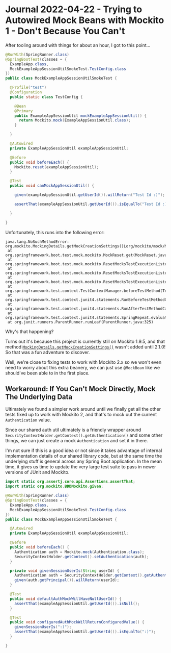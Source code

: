 Journal 2022-04-22 - Trying to Autowired Mock Beans with Mockito 1 - Don't Because You Can't
=======================================================================

After tooling around with things for about an hour, I got to this point...

```java
@RunWith(SpringRunner.class)
@SpringBootTest(classes = {
  ExampleApp.class,
  MockExampleAppSessionUtilSmokeTest.TestConfig.class
})
public class MockExampleAppSessionUtilSmokeTest {

  @Profile("test")
  @Configuration
  public static class TestConfig {

    @Bean
    @Primary
    public ExampleAppSessionUtil mockExampleAppSessionUtil() {
      return Mockito.mock(ExampleAppSessionUtil.class);
    }

  }

  @Autowired
  private ExampleAppSessionUtil exampleAppSessionUtil;

  @Before
  public void beforeEach() {
    Mockito.reset(exampleAppSessionUtil);
  }

  @Test
  public void canMockAppSessionUtil() {

    given(exampleAppSessionUtil.getUserId()).willReturn("Test Id :)");

    assertThat(exampleAppSessionUtil.getUserId()).isEqualTo("Test Id :)");

  }

}
```

Unfortunately, this runs into the following error:

```
java.lang.NoSuchMethodError: org.mockito.MockingDetails.getMockCreationSettings()Lorg/mockito/mock/MockCreationSettings;
 at org.springframework.boot.test.mock.mockito.MockReset.get(MockReset.java:107)
 at org.springframework.boot.test.mock.mockito.ResetMocksTestExecutionListener.resetMocks(ResetMocksTestExecutionListener.java:81)
 at org.springframework.boot.test.mock.mockito.ResetMocksTestExecutionListener.resetMocks(ResetMocksTestExecutionListener.java:69)
 at org.springframework.boot.test.mock.mockito.ResetMocksTestExecutionListener.beforeTestMethod(ResetMocksTestExecutionListener.java:56)
 at org.springframework.test.context.TestContextManager.beforeTestMethod(TestContextManager.java:291)
 at org.springframework.test.context.junit4.statements.RunBeforeTestMethodCallbacks.evaluate(RunBeforeTestMethodCallbacks.java:74)
 at org.springframework.test.context.junit4.statements.RunAfterTestMethodCallbacks.evaluate(RunAfterTestMethodCallbacks.java:86)
 at org.springframework.test.context.junit4.statements.SpringRepeat.evaluate(SpringRepeat.java:84)
 at org.junit.runners.ParentRunner.runLeaf(ParentRunner.java:325)
```

Why's that happening?

Turns out it's because this project is currently still on Mockito 1.9.5, and that method [`MockingDetails.getMockCreationSettings()`](https://site.mockito.org/javadoc/current/org/mockito/MockingDetails.html#getMockCreationSettings()) wasn't added until 2.1.0!  So that was a fun adventure to discover.

Well, we're close to fixing tests to work with Mockito 2.x so we won't even need to worry about this extra beanery, we can just use `@MockBean` like we should've been able to in the first place.



Workaround: If You Can't Mock Directly, Mock The Underlying Data
----------------------------------------------------------------

Ultimately we found a simpler work around until we finally get all the other tests fixed up to work with Mockito 2, and that's to mock out the current `Authentication` value.

Since our shared auth util ultimately is a friendly wrapper around `SecurityContextHolder.getContext().getAuthentication()` and some other things, we can just create a mock `Authentication` and set it in there.

I'm not sure if this is a good idea or not since it takes advantage of internal implementation details of our shared library code, but at the same time the underlying stuff is general across any Spring Boot application.  In the mean time, it gives us time to update the very large test suite to pass in newer versions of JUnit and Mockito.

```java
import static org.assertj.core.api.Assertions.assertThat;
import static org.mockito.BDDMockito.given;

@RunWith(SpringRunner.class)
@SpringBootTest(classes = {
  ExampleApp.class,
  MockExampleAppSessionUtilSmokeTest.TestConfig.class
})
public class MockExampleAppSessionUtilSmokeTest {

  @Autowired
  private ExampleAppSessionUtil exampleAppSessionUtil;

  @Before
  public void beforeEach() {
    Authentication auth = Mockito.mock(Authentication.class);
    SecurityContextHolder.getContext().setAuthentication(auth);
  }

  private void givenSessionUserIs(String userId) {
    Authentication auth = SecurityContextHolder.getContext().getAuthentication();
    given(auth.getPrincipal()).willReturn(userId);
  }

  @Test
  public void defaultAuthMockWillHaveNullUserId() {
    assertThat(exampleAppSessionUtil.getUserId()).isNull();
  }

  @Test
  public void configuredAuthMockWillReturnConfiguredValue() {
    givenSessionUserIs(":)");
    assertThat(exampleAppSessionUtil.getUserId()).isEqualTo(":)");
  }

}
```
